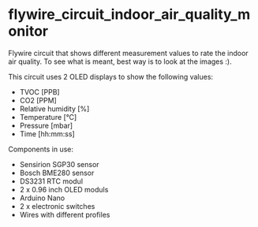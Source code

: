 # flywire_circuit_indoor_air_quality_monitor
Flywire circuit that shows different measurement values to rate the indoor air quality.
To see what is meant, best way is to look at the images :).

This circuit uses 2 OLED displays to show the following values:

- TVOC [PPB]
- CO2 [PPM]
- Relative humidity [%]
- Temperature [°C]
- Pressure [mbar]
- Time [hh:mm:ss]


Components in use:

- Sensirion SGP30 sensor
- Bosch BME280 sensor
- DS3231 RTC modul
- 2 x 0.96 inch OLED moduls
- Arduino Nano
- 2 x electronic switches
- Wires with different profiles
